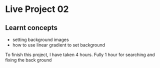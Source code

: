 # Live Project 02

## Learnt concepts 
- setting background images
- how to use linear gradient to set background

To finish this project, I have taken 4 hours. 
Fully 1 hour for searching and fixing the back ground